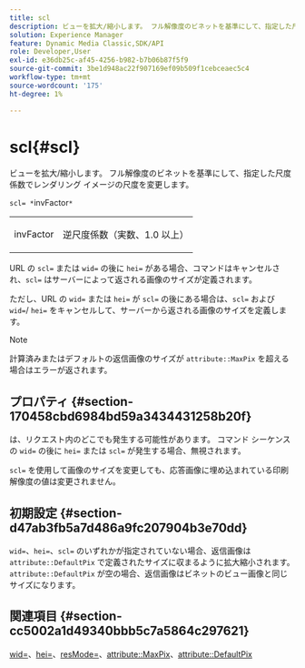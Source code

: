 ```yaml
---
title: scl
description: ビューを拡大/縮小します。 フル解像度のビネットを基準にして、指定した尺度係数でレンダリング イメージの尺度を変更します。
solution: Experience Manager
feature: Dynamic Media Classic,SDK/API
role: Developer,User
exl-id: e36db25c-af45-4256-b982-b7b06b87f5f9
source-git-commit: 3be1d948ac22f907169ef09b509f1cebceaec5c4
workflow-type: tm+mt
source-wordcount: '175'
ht-degree: 1%

---
```


# scl{#scl}

ビューを拡大/縮小します。 フル解像度のビネットを基準にして、指定した尺度係数でレンダリング イメージの尺度を変更します。

`scl= *`invFactor`*`

<table id="simpletable_EFE352FA8EF14197B6934783A2883451"> 
 <tr class="strow"> 
  <td class="stentry"> <p><span class="codeph"> <span class="varname"> invFactor</span> </span> </p></td> 
  <td class="stentry"> <p>逆尺度係数（実数、1.0 以上） </p></td> 
 </tr> 
</table>

URL の `scl=` または `wid=` の後に `hei=` がある場合、コマンドはキャンセルされ、`scl=` はサーバーによって返される画像のサイズが定義されます。

ただし、URL の `wid=` または `hei=` が `scl=` の後にある場合は、`scl=` および `wid=`/ `hei=` をキャンセルして、サーバーから返される画像のサイズを定義します。

>[!NOTE]
>
>計算済みまたはデフォルトの返信画像のサイズが `attribute::MaxPix` を超える場合はエラーが返されます。

## プロパティ {#section-170458cbd6984bd59a3434431258b20f}

は、リクエスト内のどこでも発生する可能性があります。 コマンド シーケンスの `wid=` の後に `hei=` または `scl=` が発生する場合、無視されます。

`scl=` を使用して画像のサイズを変更しても、応答画像に埋め込まれている印刷解像度の値は変更されません。

## 初期設定 {#section-d47ab3fb5a7d486a9fc207904b3e70dd}

`wid=`、`hei=`、`scl=` のいずれかが指定されていない場合、返信画像は `attribute::DefaultPix` で定義されたサイズに収まるように拡大縮小されます。 `attribute::DefaultPix` が空の場合、返信画像はビネットのビュー画像と同じサイズになります。

## 関連項目 {#section-cc5002a1d49340bbb5c7a5864c297621}

[wid=](../../../../../ir-api/http-protocol/image-rendering-api-ref/c-ir-http-protocol-ref/c-ir-http-protocol-command-reference/r-ir-wid.md#reference-b7e691b0624941168c94b2749ae233ec)、[hei=](../../../../../ir-api/http-protocol/image-rendering-api-ref/c-ir-http-protocol-ref/c-ir-http-protocol-command-reference/r-ir-hei.md#reference-1c08f60365a94417a39867c09cac5478)、[resMode=](../../../../../ir-api/http-protocol/image-rendering-api-ref/c-ir-http-protocol-ref/c-ir-http-protocol-command-reference/r-ir-http-resmode.md#reference-851a5b636f8948cfb11456c9b7dab0d3)、[attribute::MaxPix](../../../../../ir-api/material-cat/image-rendering-api-ref/c-ir-material-catalog/c-ir-attributes-reference/r-ir-maxpix.md#reference-569f186bbc2840a6bd3cffa8ff3e7657)、[attribute::DefaultPix](../../../../../ir-api/material-cat/image-rendering-api-ref/c-ir-material-catalog/c-ir-attributes-reference/r-ir-defaultpix.md#reference-102c98f9b5d24d2aaaeb756653fb0e6f)
